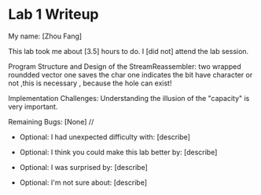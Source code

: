 Lab 1 Writeup
=============

My name: [Zhou Fang]


This lab took me about [3.5] hours to do. I [did not] attend the lab session.

Program Structure and Design of the StreamReassembler:
two wrapped roundded  vector 
one saves the char
one indicates the bit have character or not ,this is necessary , because the hole can exist!

Implementation Challenges:
Understanding the illusion of the "capacity" is very important. 

Remaining Bugs:
[None]
//
- Optional: I had unexpected difficulty with: [describe]

- Optional: I think you could make this lab better by: [describe]

- Optional: I was surprised by: [describe]

- Optional: I'm not sure about: [describe]
